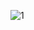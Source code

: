 ![1](https://user-images.githubusercontent.com/26553608/160369851-38a98c49-c97f-47ab-bd6a-eea1f7a5affc.JPG)

